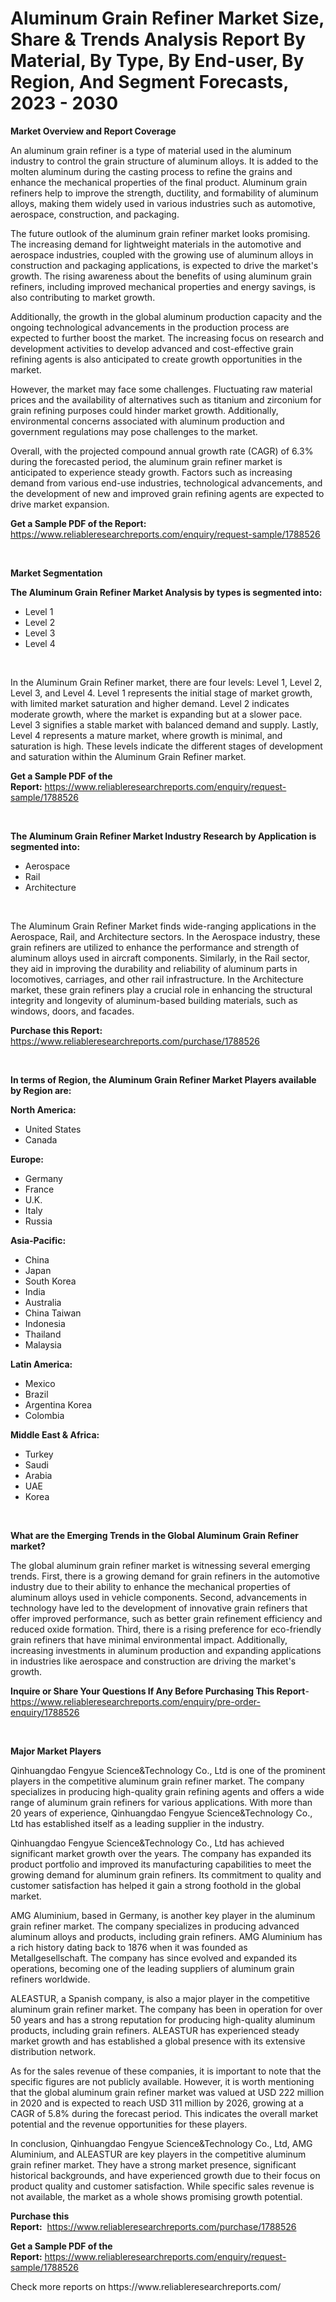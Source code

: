 <p><h1>Aluminum Grain Refiner Market Size, Share & Trends Analysis Report By Material, By Type, By End-user, By Region, And Segment Forecasts, 2023 - 2030</h1></p><p><strong>Market Overview and Report Coverage</strong></p>
<p><p>An aluminum grain refiner is a type of material used in the aluminum industry to control the grain structure of aluminum alloys. It is added to the molten aluminum during the casting process to refine the grains and enhance the mechanical properties of the final product. Aluminum grain refiners help to improve the strength, ductility, and formability of aluminum alloys, making them widely used in various industries such as automotive, aerospace, construction, and packaging.</p><p>The future outlook of the aluminum grain refiner market looks promising. The increasing demand for lightweight materials in the automotive and aerospace industries, coupled with the growing use of aluminum alloys in construction and packaging applications, is expected to drive the market's growth. The rising awareness about the benefits of using aluminum grain refiners, including improved mechanical properties and energy savings, is also contributing to market growth.</p><p>Additionally, the growth in the global aluminum production capacity and the ongoing technological advancements in the production process are expected to further boost the market. The increasing focus on research and development activities to develop advanced and cost-effective grain refining agents is also anticipated to create growth opportunities in the market.</p><p>However, the market may face some challenges. Fluctuating raw material prices and the availability of alternatives such as titanium and zirconium for grain refining purposes could hinder market growth. Additionally, environmental concerns associated with aluminum production and government regulations may pose challenges to the market.</p><p>Overall, with the projected compound annual growth rate (CAGR) of 6.3% during the forecasted period, the aluminum grain refiner market is anticipated to experience steady growth. Factors such as increasing demand from various end-use industries, technological advancements, and the development of new and improved grain refining agents are expected to drive market expansion.</p></p>
<p><strong>Get a Sample PDF of the Report:</strong> <a href="https://www.reliableresearchreports.com/enquiry/request-sample/1788526">https://www.reliableresearchreports.com/enquiry/request-sample/1788526</a></p>
<p>&nbsp;</p>
<p><strong>Market Segmentation</strong></p>
<p><strong>The Aluminum Grain Refiner Market Analysis by types is segmented into:</strong></p>
<p><ul><li>Level 1</li><li>Level 2</li><li>Level 3</li><li>Level 4</li></ul></p>
<p>&nbsp;</p>
<p><p>In the Aluminum Grain Refiner market, there are four levels: Level 1, Level 2, Level 3, and Level 4. Level 1 represents the initial stage of market growth, with limited market saturation and higher demand. Level 2 indicates moderate growth, where the market is expanding but at a slower pace. Level 3 signifies a stable market with balanced demand and supply. Lastly, Level 4 represents a mature market, where growth is minimal, and saturation is high. These levels indicate the different stages of development and saturation within the Aluminum Grain Refiner market.</p></p>
<p><strong>Get a Sample PDF of the Report:</strong>&nbsp;<a href="https://www.reliableresearchreports.com/enquiry/request-sample/1788526">https://www.reliableresearchreports.com/enquiry/request-sample/1788526</a></p>
<p>&nbsp;</p>
<p><strong>The Aluminum Grain Refiner Market Industry Research by Application is segmented into:</strong></p>
<p><ul><li>Aerospace</li><li>Rail</li><li>Architecture</li></ul></p>
<p>&nbsp;</p>
<p><p>The Aluminum Grain Refiner Market finds wide-ranging applications in the Aerospace, Rail, and Architecture sectors. In the Aerospace industry, these grain refiners are utilized to enhance the performance and strength of aluminum alloys used in aircraft components. Similarly, in the Rail sector, they aid in improving the durability and reliability of aluminum parts in locomotives, carriages, and other rail infrastructure. In the Architecture market, these grain refiners play a crucial role in enhancing the structural integrity and longevity of aluminum-based building materials, such as windows, doors, and facades.</p></p>
<p><strong>Purchase this Report:</strong>&nbsp; <a href="https://www.reliableresearchreports.com/purchase/1788526">https://www.reliableresearchreports.com/purchase/1788526</a></p>
<p>&nbsp;</p>
<p><strong>In terms of Region, the Aluminum Grain Refiner Market Players available by Region are:</strong></p>
<p>
    <p> <strong> North America: </strong>
        <ul>
            <li>United States</li>
            <li>Canada</li>
        </ul>
        </p> 
    <p> <strong> Europe: </strong>
        <ul>
            <li>Germany</li>
            <li>France</li>
            <li>U.K.</li>
            <li>Italy</li>
            <li>Russia</li>
        </ul>
        </p> 
    <p> <strong> Asia-Pacific: </strong>
        <ul>
            <li>China</li>
            <li>Japan</li>
            <li>South Korea</li>
            <li>India</li>
            <li>Australia</li>
            <li>China Taiwan</li>
            <li>Indonesia</li>
            <li>Thailand</li>
            <li>Malaysia</li>
        </ul>
        </p> 
    <p> <strong> Latin America: </strong>
        <ul>
            <li>Mexico</li>
            <li>Brazil</li>
            <li>Argentina Korea</li>
            <li>Colombia</li>
        </ul>
        </p> 
    <p> <strong> Middle East & Africa: </strong>
        <ul>
            <li>Turkey</li>
            <li>Saudi</li>
            <li>Arabia</li>
            <li>UAE</li>
            <li>Korea</li>
        </ul>
    </p>
    </p>
<p>&nbsp;</p>
<p><strong>What are the Emerging Trends in the Global Aluminum Grain Refiner market?</strong></p>
<p><p>The global aluminum grain refiner market is witnessing several emerging trends. First, there is a growing demand for grain refiners in the automotive industry due to their ability to enhance the mechanical properties of aluminum alloys used in vehicle components. Second, advancements in technology have led to the development of innovative grain refiners that offer improved performance, such as better grain refinement efficiency and reduced oxide formation. Third, there is a rising preference for eco-friendly grain refiners that have minimal environmental impact. Additionally, increasing investments in aluminum production and expanding applications in industries like aerospace and construction are driving the market's growth.</p></p>
<p><strong>Inquire or Share Your Questions If Any Before Purchasing This Report</strong>- <a href="https://www.reliableresearchreports.com/enquiry/pre-order-enquiry/1788526">https://www.reliableresearchreports.com/enquiry/pre-order-enquiry/1788526</a></p>
<p>&nbsp;</p>
<p><strong>Major Market Players</strong></p>
<p><p>Qinhuangdao Fengyue Science&Technology Co., Ltd is one of the prominent players in the competitive aluminum grain refiner market. The company specializes in producing high-quality grain refining agents and offers a wide range of aluminum grain refiners for various applications. With more than 20 years of experience, Qinhuangdao Fengyue Science&Technology Co., Ltd has established itself as a leading supplier in the industry.</p><p>Qinhuangdao Fengyue Science&Technology Co., Ltd has achieved significant market growth over the years. The company has expanded its product portfolio and improved its manufacturing capabilities to meet the growing demand for aluminum grain refiners. Its commitment to quality and customer satisfaction has helped it gain a strong foothold in the global market.</p><p>AMG Aluminium, based in Germany, is another key player in the aluminum grain refiner market. The company specializes in producing advanced aluminum alloys and products, including grain refiners. AMG Aluminium has a rich history dating back to 1876 when it was founded as Metallgesellschaft. The company has since evolved and expanded its operations, becoming one of the leading suppliers of aluminum grain refiners worldwide.</p><p>ALEASTUR, a Spanish company, is also a major player in the competitive aluminum grain refiner market. The company has been in operation for over 50 years and has a strong reputation for producing high-quality aluminum products, including grain refiners. ALEASTUR has experienced steady market growth and has established a global presence with its extensive distribution network.</p><p>As for the sales revenue of these companies, it is important to note that the specific figures are not publicly available. However, it is worth mentioning that the global aluminum grain refiner market was valued at USD 222 million in 2020 and is expected to reach USD 311 million by 2026, growing at a CAGR of 5.8% during the forecast period. This indicates the overall market potential and the revenue opportunities for these players.</p><p>In conclusion, Qinhuangdao Fengyue Science&Technology Co., Ltd, AMG Aluminium, and ALEASTUR are key players in the competitive aluminum grain refiner market. They have a strong market presence, significant historical backgrounds, and have experienced growth due to their focus on product quality and customer satisfaction. While specific sales revenue is not available, the market as a whole shows promising growth potential.</p></p>
<p><strong>Purchase this Report:</strong>&nbsp;&nbsp;<a href="https://www.reliableresearchreports.com/purchase/1788526">https://www.reliableresearchreports.com/purchase/1788526</a></p>
<p></p>
<p><strong>Get a Sample PDF of the Report:</strong>&nbsp;<a href="https://www.reliableresearchreports.com/enquiry/request-sample/1788526">https://www.reliableresearchreports.com/enquiry/request-sample/1788526</a></p>
<p>Check more reports on https://www.reliableresearchreports.com/</p>
